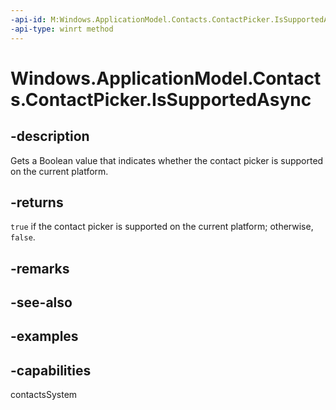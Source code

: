 ```yaml
---
-api-id: M:Windows.ApplicationModel.Contacts.ContactPicker.IsSupportedAsync
-api-type: winrt method
---
```


<!-- Method syntax.
public IAsyncOperation<bool> ContactPicker.IsSupportedAsync()
-->

# Windows.ApplicationModel.Contacts.ContactPicker.IsSupportedAsync


## -description

Gets a Boolean value that indicates whether the contact picker is supported on the current platform.

## -returns

`true` if the contact picker is supported on the current platform; otherwise, `false`.

## -remarks

## -see-also

## -examples

## -capabilities

contactsSystem

